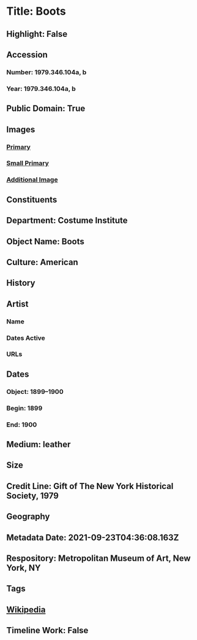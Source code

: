 # Title: Boots
## Highlight: False
## Accession
### Number: 1979.346.104a, b
### Year: 1979.346.104a, b
## Public Domain: True
## Images
### [Primary](https://images.metmuseum.org/CRDImages/ci/original/1979.346.104ab_F.jpg)
### [Small Primary](https://images.metmuseum.org/CRDImages/ci/web-large/1979.346.104ab_F.jpg)
### [Additional Image](https://images.metmuseum.org/CRDImages/ci/original/1979.346.104ab_B.jpg)
## Constituents
## Department: Costume Institute
## Object Name: Boots
## Culture: American
## History
## Artist
### Name
### Dates Active
### URLs
## Dates
### Object: 1899–1900
### Begin: 1899
### End: 1900
## Medium: leather
## Size
## Credit Line: Gift of The New York Historical Society, 1979
## Geography
## Metadata Date: 2021-09-23T04:36:08.163Z
## Respository: Metropolitan Museum of Art, New York, NY
## Tags
## [Wikipedia](https://www.wikidata.org/wiki/Q100145679)
## Timeline Work: False